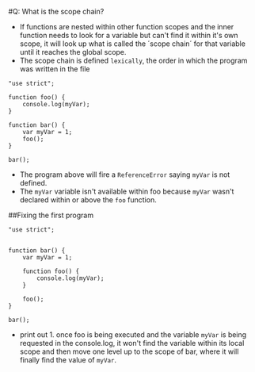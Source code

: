 #Q: What is the scope chain?

* If functions are nested within other function scopes and the inner function needs to look for a variable but can't find it within it's own scope, it will look up what is called the ´scope chain´  for that variable until it reaches the global scope.
* The scope chain is defined `lexically`, the order in which the program was written in the file
```
"use strict";

function foo() {
    console.log(myVar);
}

function bar() {
    var myVar = 1;
    foo();
}

bar();
```
* The program above will fire a `ReferenceError` saying `myVar` is not defined.
* The `myVar` variable isn't available within foo because `myVar` wasn't declared within or above the `foo` function. 

##Fixing the first program
```
"use strict";


function bar() {
    var myVar = 1;
        
    function foo() {
        console.log(myVar);
    }

    foo();
}

bar();
```
* print out 1. once foo is being executed and the variable `myVar` is being requested in the console.log, it won't find the variable within its local scope and then move one level up to the scope of bar, where it will finally find the value of `myVar`.
